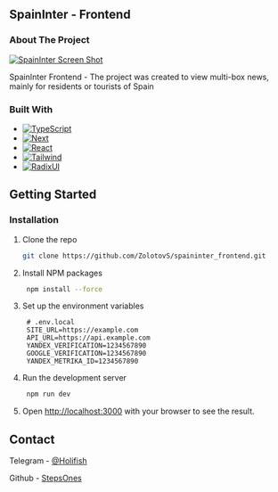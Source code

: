 ## SpainInter - Frontend

### About The Project

[![SpainInter Screen Shot][SpainInter-screenshot]][SpainInter-url]

SpainInter Frontend - The project was created to view multi-box news, mainly for residents or tourists of Spain


### Built With

* [![TypeScript][TypeScript]][TypeScript-url]
* [![Next][Next.js]][Next-url]
* [![React][React.js]][React-url]
* [![Tailwind][Tailwind.css]][Tailwind-url]
* [![RadixUI][RadixUI]][RadixUI-url]

## Getting Started

### Installation

1. Clone the repo
   ```sh
   git clone https://github.com/ZolotovS/spaininter_frontend.git
   ```
2. Install NPM packages
   ```sh
    npm install --force
    ```
3. Set up the environment variables
   ```env
    # .env.local
    SITE_URL=https://example.com
    API_URL=https://api.example.com
    YANDEX_VERIFICATION=1234567890
    GOOGLE_VERIFICATION=1234567890
    YANDEX_METRIKA_ID=1234567890
    ```
4. Run the development server
   ```sh
    npm run dev
    ```
5. Open [http://localhost:3000](http://localhost:3000) with your browser to see the result.

## Contact

Telegram - [@Holifish][Telegram-url]

Github - [StepsOnes][Github-url]



[SpainInter-screenshot]: public/images/site-screenshot.png
[SpainInter-url]: https://spaininter.com
[TypeScript]: https://typescriptlang.org
[TypeScript-url]: https://img.shields.io/badge/typescript-%23007ACC.svg?style=for-the-badge&logo=typescript&logoColor=white
[Next.js]: https://img.shields.io/badge/next.js-000000?style=for-the-badge&logo=nextdotjs&logoColor=white
[Next-url]: https://nextjs.org/
[React.js]: https://img.shields.io/badge/React-20232A?style=for-the-badge&logo=react&logoColor=61DAFB
[React-url]: https://reactjs.org/
[Tailwind.css]: https://img.shields.io/badge/tailwindcss-%2338B2AC.svg?style=for-the-badge&logo=tailwind-css&logoColor=white
[Tailwind-url]: https://tailwindcss.com
[RadixUI]: https://www.radix-ui.com
[RadixUI-url]: https://img.shields.io/badge/radix%20ui-161618.svg?style=for-the-badge&logo=radix-ui&logoColor=white
[Telegram]: https://img.shields.io/badge/Telegram-2CA5E0?style=for-the-badge&logo=telegram&logoColor=white
[Telegram-url]: https://t.me/Holifish
[Github]: https://img.shields.io/badge/GitHub-100000?style=for-the-badge&logo=github&logoColor=white
[Github-url]: https://github.com/StepsOnes
